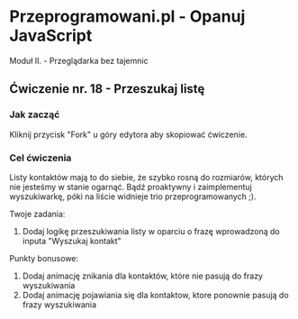 # Przeprogramowani.pl - Opanuj JavaScript

Moduł II. - Przeglądarka bez tajemnic

## Ćwiczenie nr. 18 - Przeszukaj listę

### Jak zacząć

Kliknij przycisk "Fork" u góry edytora aby skopiować ćwiczenie.

### Cel ćwiczenia

Listy kontaktów mają to do siebie, że szybko rosną do rozmiarów, których nie jesteśmy w stanie ogarnąć. Bądź proaktywny i zaimplementuj wyszukiwarkę, póki na liście widnieje trio przeprogramowanych ;).

Twoje zadania:
1. Dodaj logikę przeszukiwania listy w oparciu o frazę wprowadzoną do inputa "Wyszukaj kontakt"


Punkty bonusowe:
1. Dodaj animację znikania dla kontaktów, które nie pasują do frazy wyszukiwania
2. Dodaj animację pojawiania się dla kontaktow, ktore ponownie pasują do frazy wyszukiwania